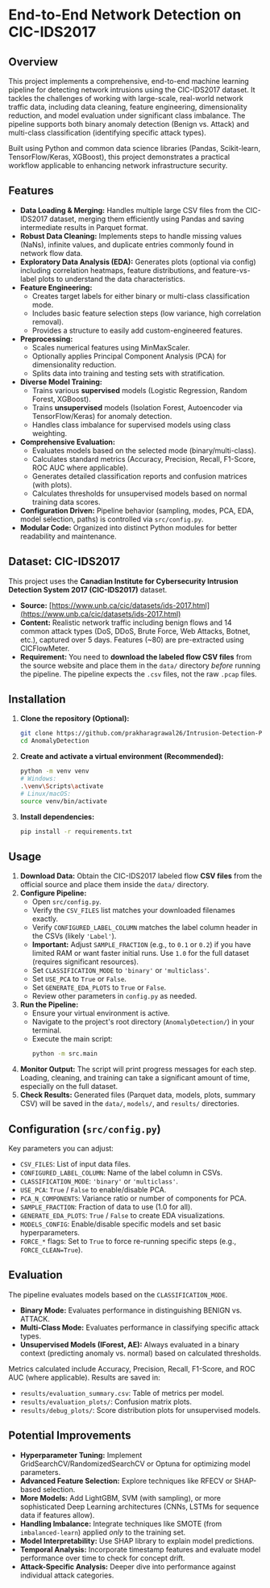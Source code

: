 # End-to-End Network Detection on CIC-IDS2017

## Overview

This project implements a comprehensive, end-to-end machine learning pipeline for detecting network intrusions using the CIC-IDS2017 dataset. It tackles the challenges of working with large-scale, real-world network traffic data, including data cleaning, feature engineering, dimensionality reduction, and model evaluation under significant class imbalance. The pipeline supports both binary anomaly detection (Benign vs. Attack) and multi-class classification (identifying specific attack types).

Built using Python and common data science libraries (Pandas, Scikit-learn, TensorFlow/Keras, XGBoost), this project demonstrates a practical workflow applicable to enhancing network infrastructure security.

## Features
*   **Data Loading & Merging:** Handles multiple large CSV files from the CIC-IDS2017 dataset, merging them efficiently using Pandas and saving intermediate results in Parquet format.
*   **Robust Data Cleaning:** Implements steps to handle missing values (NaNs), infinite values, and duplicate entries commonly found in network flow data.
*   **Exploratory Data Analysis (EDA):** Generates plots (optional via config) including correlation heatmaps, feature distributions, and feature-vs-label plots to understand the data characteristics.
*   **Feature Engineering:**
    *   Creates target labels for either binary or multi-class classification mode.
    *   Includes basic feature selection steps (low variance, high correlation removal).
    *   Provides a structure to easily add custom-engineered features.
*   **Preprocessing:**
    *   Scales numerical features using MinMaxScaler.
    *   Optionally applies Principal Component Analysis (PCA) for dimensionality reduction.
    *   Splits data into training and testing sets with stratification.
*   **Diverse Model Training:**
    *   Trains various **supervised** models (Logistic Regression, Random Forest, XGBoost).
    *   Trains **unsupervised** models (Isolation Forest, Autoencoder via TensorFlow/Keras) for anomaly detection.
    *   Handles class imbalance for supervised models using class weighting.
*   **Comprehensive Evaluation:**
    *   Evaluates models based on the selected mode (binary/multi-class).
    *   Calculates standard metrics (Accuracy, Precision, Recall, F1-Score, ROC AUC where applicable).
    *   Generates detailed classification reports and confusion matrices (with plots).
    *   Calculates thresholds for unsupervised models based on normal training data scores.
*   **Configuration Driven:** Pipeline behavior (sampling, modes, PCA, EDA, model selection, paths) is controlled via `src/config.py`.
*   **Modular Code:** Organized into distinct Python modules for better readability and maintenance.

## Dataset: CIC-IDS2017

This project uses the **Canadian Institute for Cybersecurity Intrusion Detection System 2017 (CIC-IDS2017)** dataset.

*   **Source:** [https://www.unb.ca/cic/datasets/ids-2017.html](https://www.unb.ca/cic/datasets/ids-2017.html)
*   **Content:** Realistic network traffic including benign flows and 14 common attack types (DoS, DDoS, Brute Force, Web Attacks, Botnet, etc.), captured over 5 days. Features (~80) are pre-extracted using CICFlowMeter.
*   **Requirement:** You need to **download the labeled flow CSV files** from the source website and place them in the `data/` directory *before* running the pipeline. The pipeline expects the `.csv` files, not the raw `.pcap` files.


## Installation

1.  **Clone the repository (Optional):**
    ```bash
    git clone https://github.com/prakharagrawal26/Intrusion-Detection-Pipeline.git
    cd AnomalyDetection
    ```
2.  **Create and activate a virtual environment (Recommended):**
    ```bash
    python -m venv venv
    # Windows:
    .\venv\Scripts\activate
    # Linux/macOS:
    source venv/bin/activate
    ```
3.  **Install dependencies:**
    ```bash
    pip install -r requirements.txt
    ```

## Usage

1.  **Download Data:** Obtain the CIC-IDS2017 labeled flow **CSV files** from the official source and place them inside the `data/` directory.
2.  **Configure Pipeline:**
    *   Open `src/config.py`.
    *   Verify the `CSV_FILES` list matches your downloaded filenames exactly.
    *   Verify `CONFIGURED_LABEL_COLUMN` matches the label column header in the CSVs (likely `'Label'`).
    *   **Important:** Adjust `SAMPLE_FRACTION` (e.g., to `0.1` or `0.2`) if you have limited RAM or want faster initial runs. Use `1.0` for the full dataset (requires significant resources).
    *   Set `CLASSIFICATION_MODE` to `'binary'` or `'multiclass'`.
    *   Set `USE_PCA` to `True` or `False`.
    *   Set `GENERATE_EDA_PLOTS` to `True` or `False`.
    *   Review other parameters in `config.py` as needed.
3.  **Run the Pipeline:**
    *   Ensure your virtual environment is active.
    *   Navigate to the project's root directory (`AnomalyDetection/`) in your terminal.
    *   Execute the main script:
        ```bash
        python -m src.main
        ```
4.  **Monitor Output:** The script will print progress messages for each step. Loading, cleaning, and training can take a significant amount of time, especially on the full dataset.
5.  **Check Results:** Generated files (Parquet data, models, plots, summary CSV) will be saved in the `data/`, `models/`, and `results/` directories.

## Configuration (`src/config.py`)

Key parameters you can adjust:

*   `CSV_FILES`: List of input data files.
*   `CONFIGURED_LABEL_COLUMN`: Name of the label column in CSVs.
*   `CLASSIFICATION_MODE`: `'binary'` or `'multiclass'`.
*   `USE_PCA`: `True` / `False` to enable/disable PCA.
*   `PCA_N_COMPONENTS`: Variance ratio or number of components for PCA.
*   `SAMPLE_FRACTION`: Fraction of data to use (1.0 for all).
*   `GENERATE_EDA_PLOTS`: `True` / `False` to create EDA visualizations.
*   `MODELS_CONFIG`: Enable/disable specific models and set basic hyperparameters.
*   `FORCE_*` flags: Set to `True` to force re-running specific steps (e.g., `FORCE_CLEAN=True`).

## Evaluation

The pipeline evaluates models based on the `CLASSIFICATION_MODE`.
*   **Binary Mode:** Evaluates performance in distinguishing BENIGN vs. ATTACK.
*   **Multi-Class Mode:** Evaluates performance in classifying specific attack types.
*   **Unsupervised Models (IForest, AE):** Always evaluated in a binary context (predicting anomaly vs. normal) based on calculated thresholds.

Metrics calculated include Accuracy, Precision, Recall, F1-Score, and ROC AUC (where applicable). Results are saved in:
*   `results/evaluation_summary.csv`: Table of metrics per model.
*   `results/evaluation_plots/`: Confusion matrix plots.
*   `results/debug_plots/`: Score distribution plots for unsupervised models.

## Potential Improvements

*   **Hyperparameter Tuning:** Implement GridSearchCV/RandomizedSearchCV or Optuna for optimizing model parameters.
*   **Advanced Feature Selection:** Explore techniques like RFECV or SHAP-based selection.
*   **More Models:** Add LightGBM, SVM (with sampling), or more sophisticated Deep Learning architectures (CNNs, LSTMs for sequence data if features allow).
*   **Handling Imbalance:** Integrate techniques like SMOTE (from `imbalanced-learn`) applied *only* to the training set.
*   **Model Interpretability:** Use SHAP library to explain model predictions.
*   **Temporal Analysis:** Incorporate timestamp features and evaluate model performance over time to check for concept drift.
*   **Attack-Specific Analysis:** Deeper dive into performance against individual attack categories.
